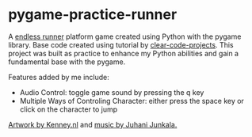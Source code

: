 # pygame-practice-runner
A [endless runner](https://en.wikipedia.org/wiki/Endless_runner) platform game created using Python with the pygame library. Base code created using tutorial by [clear-code-projects](https://github.com/clear-code-projects).
This project was built as practice to enhance my Python abilities and gain a fundamental base with the pygame.

Features added by me include:
- Audio Control: toggle game sound by pressing the q key
- Multiple Ways of Controling Character: either press the space key or click on the character to jump 

[Artwork by Kenney.nl](https://opengameart.org/content/platformer-art-pixel-edition) and [music by Juhani Junkala.](https://opengameart.org/content/5-chiptunes-action)

